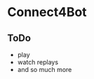 # Connect4Bot
## ToDo
<ul>
  <li>play</li>
  <li>watch replays</li>
  <li>and so much more</li>
</ul>